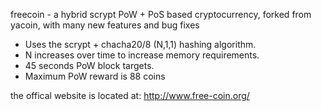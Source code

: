 

freecoin - a hybrid scrypt PoW + PoS based cryptocurrency, forked from yacoin, with many new features and bug fixes

* Uses the scrypt + chacha20/8 (N,1,1) hashing algorithm.
* N increases over time to increase memory requirements.
* 45 seconds PoW block targets.
* Maximum PoW reward is 88 coins

the offical website is located at:
http://www.free-coin.org/
